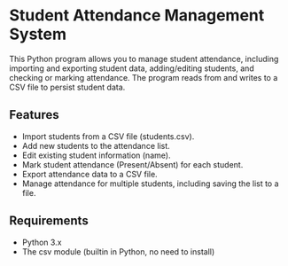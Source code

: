 # Student Attendance Management System
This Python program allows you to manage student attendance, including importing and exporting student data, adding/editing students, and checking or marking attendance. The program reads from and writes to a CSV file to persist student data.

## Features
- Import students from a CSV file (students.csv).
- Add new students to the attendance list.
- Edit existing student information (name).
- Mark student attendance (Present/Absent) for each student.
- Export attendance data to a CSV file.
- Manage attendance for multiple students, including saving the list to a file.
## Requirements
- Python 3.x
- The csv module (builtin in Python, no need to install)
